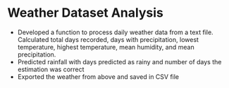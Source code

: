 # Weather Dataset Analysis
- Developed a function to process daily weather data from a text file. Calculated total days recorded, days with precipitation, lowest temperature, highest temperature, mean humidity, and mean precipitation.
- Predicted rainfall with days predicted as rainy and number of days the estimation was correct
- Exported the weather from above and saved in CSV file

